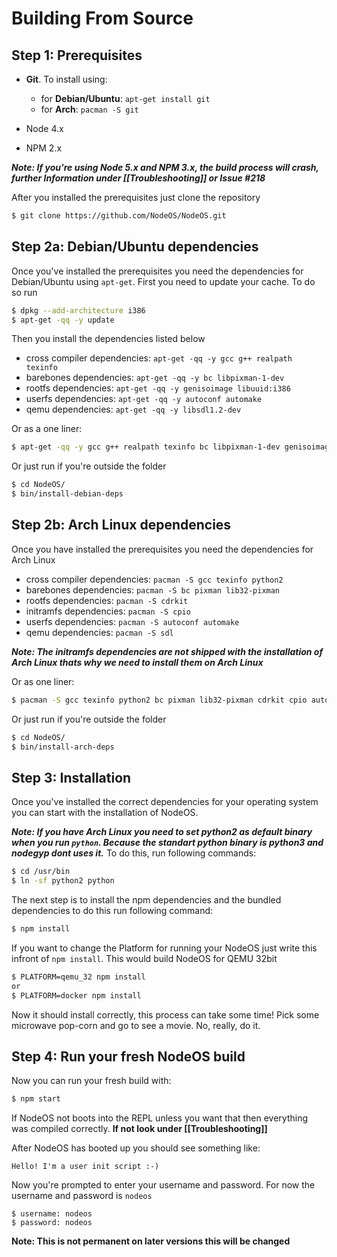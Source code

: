 # Building From Source

## Step 1: Prerequisites

- **Git**. To install using:

  - for **Debian/Ubuntu**: `apt-get install git`
  - for **Arch**: `pacman -S git`

- Node 4.x
- NPM 2.x

**_Note: If you're using Node 5.x and NPM 3.x, the build process will crash, further Information under [[Troubleshooting]] or Issue #218_**

After you installed the prerequisites just clone the repository

```bash
$ git clone https://github.com/NodeOS/NodeOS.git
```

## Step 2a: Debian/Ubuntu dependencies

Once you've installed the prerequisites you need the dependencies for Debian/Ubuntu using `apt-get`. First you need to update your cache. To do so run

```bash
$ dpkg --add-architecture i386
$ apt-get -qq -y update
```

Then you install the dependencies listed below

- cross compiler dependencies: `apt-get -qq -y gcc g++ realpath texinfo`
- barebones dependencies: `apt-get -qq -y bc libpixman-1-dev`
- rootfs dependencies: `apt-get -qq -y genisoimage libuuid:i386`
- userfs dependencies: `apt-get -qq -y autoconf automake`
- qemu dependencies: `apt-get -qq -y libsdl1.2-dev`

Or as a one liner:

```bash
$ apt-get -qq -y gcc g++ realpath texinfo bc libpixman-1-dev genisoimage libuuid:i386 autoconf automake libsdl1.2-dev
```

Or just run if you're outside the folder

```bash
$ cd NodeOS/
$ bin/install-debian-deps
```

## Step 2b: Arch Linux dependencies

Once you have installed the prerequisites you need the dependencies for Arch Linux

- cross compiler dependencies: `pacman -S gcc texinfo python2`
- barebones dependencies: `pacman -S bc pixman lib32-pixman`
- rootfs dependencies: `pacman -S cdrkit`
- initramfs dependencies: `pacman -S cpio`
- userfs dependencies: `pacman -S autoconf automake`
- qemu dependencies: `pacman -S sdl`

**_Note: The initramfs dependencies are not shipped with the installation of Arch Linux thats why we need to install them on Arch Linux_**

Or as one liner:

```bash
$ pacman -S gcc texinfo python2 bc pixman lib32-pixman cdrkit cpio autoconf automake sdl
```

Or just run if you're outside the folder

```bash
$ cd NodeOS/
$ bin/install-arch-deps
```

## Step 3: Installation

Once you've installed the correct dependencies for your operating system you can start with the installation of NodeOS.

**_Note: If you have Arch Linux you need to set python2 as default binary when you run `python`. Because the standart python binary is python3 and nodegyp dont uses it._** To do this, run following commands:

```bash
$ cd /usr/bin
$ ln -sf python2 python
```

The next step is to install the npm dependencies and the bundled dependencies to do this run following command:

```bash
$ npm install
```

If you want to change the Platform for running your NodeOS just write this infront of `npm install`. This would build NodeOS for QEMU 32bit

```bash
$ PLATFORM=qemu_32 npm install
or
$ PLATFORM=docker npm install
```

Now it should install correctly, this process can take some time! Pick some microwave pop-corn and go to see a movie. No, really, do it.

## Step 4: Run your fresh NodeOS build

Now you can run your fresh build with:

```bash
$ npm start
```

If NodeOS not boots into the REPL unless you want that then everything was compiled correctly. **If not look under [[Troubleshooting]]**

After NodeOS has booted up you should see something like:

```
Hello! I'm a user init script :-)
```

Now you're prompted to enter your username and password. For now the username and password is `nodeos`

```
$ username: nodeos
$ password: nodeos
```

**Note: This is not permanent on later versions this will be changed**
